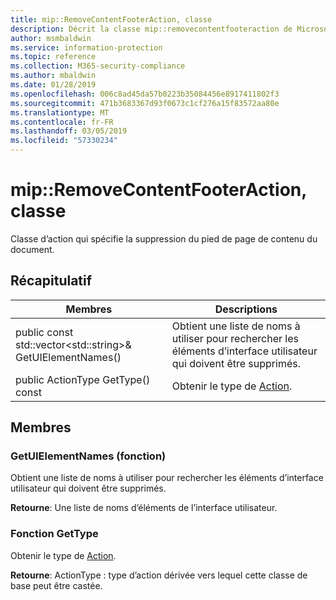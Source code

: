 ```yaml
---
title: mip::RemoveContentFooterAction, classe
description: Décrit la classe mip::removecontentfooteraction de Microsoft Information Protection (MIP) SDK.
author: msmbaldwin
ms.service: information-protection
ms.topic: reference
ms.collection: M365-security-compliance
ms.author: mbaldwin
ms.date: 01/28/2019
ms.openlocfilehash: 006c8ad45da57b0223b35084456e8917411802f3
ms.sourcegitcommit: 471b3683367d93f0673c1cf276a15f83572aa80e
ms.translationtype: MT
ms.contentlocale: fr-FR
ms.lasthandoff: 03/05/2019
ms.locfileid: "57330234"
---
```

# <a name="class-mipremovecontentfooteraction"></a>mip::RemoveContentFooterAction, classe 
Classe d’action qui spécifie la suppression du pied de page de contenu du document.
  
## <a name="summary"></a>Récapitulatif
 Membres                        | Descriptions                                
--------------------------------|---------------------------------------------
public const std::vector\<std::string\>& GetUIElementNames()  |  Obtient une liste de noms à utiliser pour rechercher les éléments d’interface utilisateur qui doivent être supprimés.
public ActionType GetType() const  |  Obtenir le type de [Action](class_mip_action.md).
  
## <a name="members"></a>Membres
  
### <a name="getuielementnames-function"></a>GetUIElementNames (fonction)
Obtient une liste de noms à utiliser pour rechercher les éléments d’interface utilisateur qui doivent être supprimés.

  
**Retourne**: Une liste de noms d’éléments de l’interface utilisateur.
  
### <a name="gettype-function"></a>Fonction GetType
Obtenir le type de [Action](class_mip_action.md).

  
**Retourne**: ActionType : type d’action dérivée vers lequel cette classe de base peut être castée.
